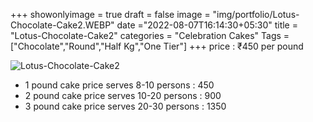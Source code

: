 +++
showonlyimage = true
draft = false
image = "img/portfolio/Lotus-Chocolate-Cake2.WEBP"
date ="2022-08-07T16:14:30+05:30"
title = "Lotus-Chocolate-Cake2"
categories = "Celebration Cakes"
Tags = ["Chocolate","Round","Half Kg","One Tier"]
+++
price : ₹450 per pound
<!--more-->
![Lotus-Chocolate-Cake2](/img/portfolio/Lotus-Chocolate-Cake2.WEBP)
* 1 pound cake price serves 8-10 persons : 450
* 2 pound cake price serves 10-20 persons : 900
* 3 pound cake price serves 20-30 persons : 1350
